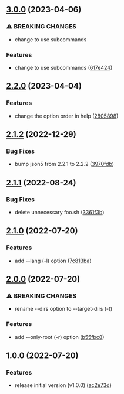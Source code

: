 ## [3.0.0](https://github.com/haru52/base_template_cli/compare/v2.2.0...v3.0.0) (2023-04-06)


### ⚠ BREAKING CHANGES

* change to use subcommands

### Features

* change to use subcommands ([617e424](https://github.com/haru52/base_template_cli/commit/617e424053cc7290cf2888df0c11a44ef9823e16))

## [2.2.0](https://github.com/haru52/base_template_cli/compare/v2.1.2...v2.2.0) (2023-04-04)


### Features

* change the option order in help ([2805898](https://github.com/haru52/base_template_cli/commit/280589817671d64f5ee387eb55ca4fd225dadc15))

## [2.1.2](https://github.com/haru52/base_template_cli/compare/v2.1.1...v2.1.2) (2022-12-29)


### Bug Fixes

* bump json5 from 2.2.1 to 2.2.2 ([3970fdb](https://github.com/haru52/base_template_cli/commit/3970fdb4e5cfcf5ec89eaba73d586cef99b2e037))

## [2.1.1](https://github.com/haru52/base_template_cli/compare/v2.1.0...v2.1.1) (2022-08-24)


### Bug Fixes

* delete unnecessary foo.sh ([3361f3b](https://github.com/haru52/base_template_cli/commit/3361f3bff4855bd9ffee2791b78f021b2aba78ca))

## [2.1.0](https://github.com/haru52/base_template_cli/compare/v2.0.0...v2.1.0) (2022-07-20)


### Features

* add --lang (-l) option ([7c813ba](https://github.com/haru52/base_template_cli/commit/7c813baf76dd86c7188495c99ff78344c487d7e4))

## [2.0.0](https://github.com/haru52/base_template_cli/compare/v1.0.0...v2.0.0) (2022-07-20)


### ⚠ BREAKING CHANGES

* rename --dirs option to --target-dirs (-t)

### Features

* add --only-root (-r) option ([b55fbc8](https://github.com/haru52/base_template_cli/commit/b55fbc8ab8bc5554d606c01472f2f9074215691f))

## 1.0.0 (2022-07-20)


### Features

* release initial version (v1.0.0) ([ac2e73d](https://github.com/haru52/base_template_cli/commit/ac2e73d72a92288bc97b79d7f2de635a4b5db651))
